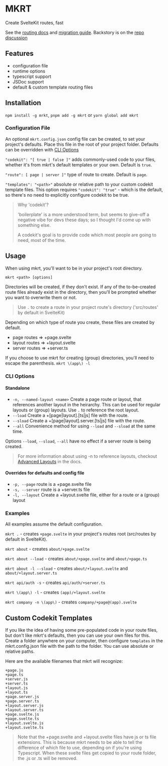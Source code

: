 # MKRT

Create SvelteKit routes, fast

See the [routing docs](https://kit.svelte.dev/docs/routing) and [migration guide](https://github.com/sveltejs/kit/discussions/5774). Backstory is on the [repo discussion](https://github.com/sveltejs/kit/discussions/5748)

## Features

- configuration file
- runtime options
- typescript support
- JSDoc support
- default & custom template routing files

## Installation

`npm install -g mrkt`, `pnpm add -g mkrt` or `yarn global add mkrt`

### Configuration File

An optional `mkrt.config.json` config file can be created, to set your project's defaults. Place this file in the root of your project folder. Defaults can be overridden with [CLI Options](#cli-options)

`"codekit": "[ true | false ]"` adds commonly-used code to your files, whether it's from mkrt's default templates or your own. Default is `true`.

`"route": [ page | server ]"` type of route to create. Default is `page`.

`"templates": "<path>"` absolute or relative path to your custom codekit template files. This option requires `"codekit": "true"` - which is the default, so there's no need to explicitly configure codekit to be true.

> Why 'codekit'?
>
> 'boilerplate' is a more understood term, but seems to give-off a negative vibe for devs these days; so I thought I'd come up with something else.
>
> A codekit's goal is to provide code which most people are going to need, most of the time.

## Usage

When using mkrt, you'll want to be in your project's root directory.

`mkrt <path> [options]`

Directories will be created, if they don't exist. If any of the to-be-created route files already exist in the directory, then you'll be prompted whether you want to overwrite them or not.

> Use `.` to create a route in your project route's directory ('src/routes' by default in SvelteKit)

Depending on which type of route you create, these files are created by default.

- page routes => +page.svelte
- layout routes => +layout.svelte
- server routes => +server.ts

If you choose to use mkrt for creating (group) directories, you'll need to escape the parenthesis. `mkrt \(app\) -l`

### CLI Options

#### Standalone

- `-n, --named-layout <name>` Create a page route or layout, that references another layout in the heirarchy. This can be used for regular layouts or (group) layouts. Use `.` to reference the root layout.
- `--load` Create a +[page|layout].[ts|js] file with the route.
- `--sload` Create a +[page|layout].server.[ts|js] file with the route.
- `--all` Convenience method for using `--load` and `--sload` at the same time.

Options `--load`, `--sload`, `--all` have no effect if a server route is being created.

> For more information about using -n to reference layouts, checkout [Advanced Layouts](https://kit.svelte.dev/docs/advanced-routing#advanced-layouts) in the docs.

#### Overrides for defaults and config file

- `-p, --page` route is a +page.svelte file
- `-s, --server` route is a +server.ts file
- `-l, --layout` Create a +layout.svelte file, either for a route or a (group) layout

### Examples

All examples assume the default configuration.

`mkrt .` - creates `+page.svelte` in your project's routes root (src/routes by default in SvelteKit).

`mkrt about` - creates `about/+page.svelte`

`mkrt about --load` - creates `about/+page.svelte` and `about/+page.ts`

`mkrt about -l --sload` - creates `about/+layout.svelte` and `about/+layout.server.ts`

`mkrt api/auth -s` - creates `api/auth/+server.ts`

`mkrt \(app\) -l` - creates `(app)/+layout.svelte`

`mkrt company -n \(app\)` - creates `company/+page@(app).svelte`


## Custom Codekit Templates

If you like the idea of having some pre-populated code in your route files, but don't like mkrt's defaults, then you can use your own files for this. Create a folder anywhere on your computer, then configure `templates` in the mkrt.config.json file with the path to the folder. You can use absolute or relative paths.

Here are the available filenames that mkrt will recognize:

```
+page.js
+page.ts
+server.js
+server.ts
+layout.js
+layout.ts
+page.server.js
+page.server.ts
+layout.server.js
+layout.server.ts
+page.svelte.js
+page.svelte.ts
+layout.svelte.js
+layout.svelte.ts
```

> Note that the +page.svelte and +layout.svelte files have js or ts file extensions. This is because mkrt needs to be able to tell the difference of which file to use, depending on if you're using Typescript. When these svelte files get copied to your route folder, the .js or .ts will be removed.
